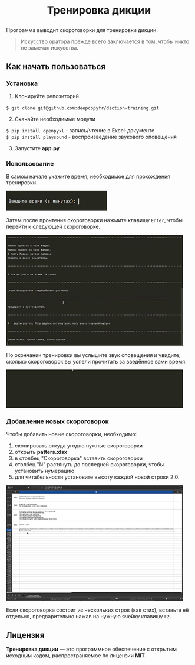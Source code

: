 <h1>
    <p align="center"> Тренировка дикции </p>
</h1>

Программа выводит скороговорки для тренировки дикции.

>Искусство оратора прежде всего заключается в том, чтобы никто не замечал искусства.


## Как начать пользоваться

### Установка

1. Клонируйте репозиторий </br>

`$ git clone git@github.com:deepcopyfr/diction-training.git`

2. Скачайте необходимые модули

`$ pip install openpyxl` - запись/чтение в Excel-документе </br>
`$ pip install playsound` - воспроизведение звукового оповещения

3. Запустите **app.py**


### Использование

В самом начале укажите время, необходимое для прохождения тренировки. </br>

![](https://github.com/deepcopyfr/diction-training/blob/master/GIFs/input_time.gif)

Затем после прочтения скороговорки нажмите клавишу `Enter`, чтобы
перейти к следующей скороговорке. <br>

![](https://github.com/deepcopyfr/diction-training/blob/master/GIFs/print_message.gif)

По окончании тренировки вы услышите звук оповещения и увидите, сколько
скороговорок вы успели прочитать за введённое вами время. </br>

![](https://github.com/deepcopyfr/diction-training/blob/master/GIFs/print_patters.gif)


### Добавление новых скороговорок
Чтобы добавить новые скороговорки, необходимо:
1. скопировать откуда угодно нужные скороговорки
2. открыть **patters.xlsx** 
3. в столбец "Скороговорка" вставить скороговорки
4. столбец "N" растянуть до последней скороговорки, чтобы установить нумерацию
5. для читабельности установите высоту каждой новой строки 2.0.

![](https://github.com/deepcopyfr/diction-training/blob/master/GIFs/work_with_excel_file.gif)

Если скороговорка состоит из нескольких строк (как стих), вставьте её </br>
отдельно, предварительно нажав на нужную ячейку клавишу `F2`.


## Лицензия

**Тренировка дикции** — это программное обеспечение с открытым исходным кодом,
распространяемое по лицензии **MIT**.
